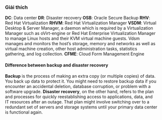 ### Giải thích
__DC__: Data center
__DR__: Disaster recovery
__OSB__: Oracle Secure Backup
__RHV__: Red Hat Virtualization
__RHVM__: Red Hat Virtualization Manager
__VSDM__: Virtual Desktop & Server Manager, a daemon which is required by a Virtualization Manager such as oVirt-engine or Red Hat Enterprise Virtualization Manager to manage Linux hosts and their KVM virtual machine guests. Vdsm manages and monitors the host’s storage, memory and networks as well as virtual machine creation, other host administration tasks, statistics gathering, and log collection.
__CFME__: Cloud Form Management Engine


#### Difference between backup and disaster recovery
__Backup__ is the process of making an extra copy (or multiple copies) of data. You back up data to protect it. You might need to restore backup data if you encounter an accidental deletion, database corruption, or problem with a software upgrade.
__Disaster recovery__, on the other hand, refers to the plan and processes for quickly reestablishing access to applications, data, and IT resources after an outage. That plan might involve switching over to a redundant set of servers and storage systems until your primary data center is functional again.

